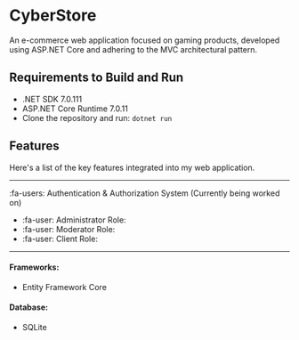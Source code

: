 # CyberStore
An e-commerce web application focused on gaming products, developed using ASP.NET Core and adhering to the MVC architectural pattern.

## Requirements to Build and Run
- .NET SDK 7.0.111
- ASP.NET Core Runtime 7.0.11
- Clone the repository and run: `dotnet run`

## Features
Here's a  list of the key features integrated into my web application.

------------
:fa-users: Authentication & Authorization System (Currently being worked on)

- :fa-user: Administrator Role:
- :fa-user: Moderator Role:
- :fa-user: Client Role:

------------


#### Frameworks:
- Entity Framework Core

#### Database:
- SQLite 

